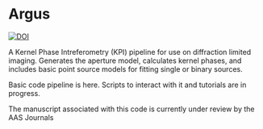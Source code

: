 # Argus

[![DOI](https://zenodo.org/badge/440317593.svg)](https://zenodo.org/badge/latestdoi/440317593)

A Kernel Phase Intreferometry (KPI) pipeline for use on diffraction limited imaging. Generates the aperture model, calculates kernel phases, and includes basic point source models for fitting single or binary sources. 

Basic code pipeline is here. Scripts to interact with it and tutorials are in progress.

The manuscript associated with this code is currently under review by the AAS Journals
